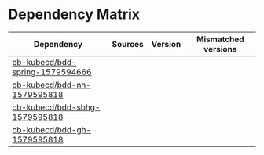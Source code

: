 # Dependency Matrix

Dependency | Sources | Version | Mismatched versions
---------- | ------- | ------- | -------------------
[cb-kubecd/bdd-spring-1579594666](https://github.com/cb-kubecd/bdd-spring-1579594666.git) |  | []() | 
[cb-kubecd/bdd-nh-1579595818](https://github.com/cb-kubecd/bdd-nh-1579595818.git) |  | []() | 
[cb-kubecd/bdd-sbhg-1579595818](https://github.com/cb-kubecd/bdd-sbhg-1579595818.git) |  | []() | 
[cb-kubecd/bdd-gh-1579595818](https://github.com/cb-kubecd/bdd-gh-1579595818.git) |  | []() | 

